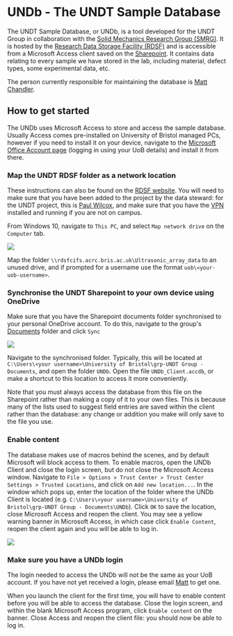 # UNDb - The UNDT Sample Database

The UNDT Sample Database, or UNDb, is a tool developed for the UNDT Group in collaboration with the [Solid Mechanics Research Group (SMRG)](https://www.bristol.ac.uk/engineering/research/solids/). It is hosted by the [Research Data Storage Facility (RDSF)](https://www.bristol.ac.uk/acrc/research-data-storage-facility/) and is accessible from a Microsoft Access client saved on the [Sharepoint](https://uob.sharepoint.com/:f:/r/teams/grp-UNDTGroup/Shared%20Documents/UNDb). It contains data relating to every sample we have stored in the lab, including material, defect types, some experimental data, etc.

The person currently responsible for maintaining the database is [Matt Chandler](mailto:m.chandler@bristol.ac.uk).

## How to get started

The UNDb uses Microsoft Access to store and access the sample database. Usually Access comes pre-installed on University of Bristol managed PCs, however if you need to install it on your device, navigate to the [Microsoft Office Account page](https://portal.office.com/account) (logging in using your UoB details) and install it from there.

### Map the UNDT RDSF folder as a network location

These instructions can also be found on the [RDSF website](https://www.bristol.ac.uk/acrc/research-data-storage-facility/accessing-the-rdsf/). You will need to make sure that you have been added to the project by the data steward: for the UNDT project, this is [Paul Wilcox](mailto:p.wilcox@bristol.ac.uk), and make sure that you have the [VPN](https://www.bris.ac.uk/it-services/advice/homeusers/uobonly/uobvpn/howto/) installed and running if you are not on campus.

From Windows 10, navigate to `This PC`, and select `Map network drive` on the `Computer` tab.

<img align="center" src="https://raw.githubusercontent.com/undt-group-handbook/undt-handbook-v1.0/main/book/template/resources/undb/network_drive.png">

Map the folder `\\rdsfcifs.acrc.bris.ac.uk\Ultrasonic_array_data` to an unused drive, and if prompted for a username use the format `uob\<your-uob-username>`.

### Synchronise the UNDT Sharepoint to your own device using OneDrive

Make sure that you have the Sharepoint documents folder synchronised to your personal OneDrive account. To do this, navigate to the group's [Documents](https://uob.sharepoint.com/teams/grp-UNDTGroup/Shared%20Documents/Forms/AllItems.aspx) folder and click `Sync`

<img align="center" src="https://raw.githubusercontent.com/undt-group-handbook/undt-handbook-v1.0/main/book/template/resources/undb/Sync.png">

Navigate to the synchronised folder. Typically, this will be located at `C:\Users\<your username>\University of Bristol\grp-UNDT Group - Documents`, and open the folder `UNDb`. Open the file `UNDb_Client.accdb`, or make a shortcut to this location to access it more conveniently.

Note that you must always access the database from this file on the Sharepoint rather than making a copy of it to your own files. This is because many of the lists used to suggest field entries are saved within the client rather than the database: any change or addition you make will only save to the file you use.

### Enable content

The database makes use of macros behind the scenes, and by default Microsoft will block access to them. To enable macros, open the UNDb Client and close the login screen, but do not close the Microsoft Access window. Navigate to `File > Options > Trust Center > Trust Center Settings > Trusted Locations`, and click on `Add new location...`. In the window which pops up, enter the location of the folder where the UNDb Client is located (e.g. `C:\Users\<your username>\University of Bristol\grp-UNDT Group - Documents\UNDb`). Click `OK` to save the location, close Microsoft Access and reopen the client. You may see a yellow warning banner in Microsoft Access, in which case click `Enable Content`, reopen the client again and you will be able to log in.

<img align="center" src="https://raw.githubusercontent.com/undt-group-handbook/undt-handbook-v1.0/main/book/template/resources/undb/trustcenter.png">

### Make sure you have a UNDb login

The login needed to access the UNDb will not be the same as your UoB account. If you have not yet received a login, please email [Matt](mailto:m.chandler@bristol.ac.uk) to get one.

When you launch the client for the first time, you will have to enable content before you will be able to access the database. Close the login screen, and within the blank Microsoft Access program, click `Enable content` on the banner. Close Access and reopen the client file: you should now be able to log in.
